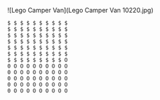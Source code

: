 ![Lego Camper Van](Lego Camper Van 10220.jpg)


    $ $ $ $ $ $ $ $ $ $
    $ $ $ $ $ $ $ $ $ $
    $ $ $ $ $ $ $ $ $ $
    $ $ $ $ $ $ $ $ $ $
    $ $ $ $ $ $ $ $ $ $
    $ $ $ $ $ $ $ $ $ $
    $ $ $ $ $ $ $ $ $ O
    0 O O O O O O O O O
    0 O O O O O O O O O
    0 O O O O O O O O O
    0 O O O O O O O O O
    0 O O O O O O O O O
